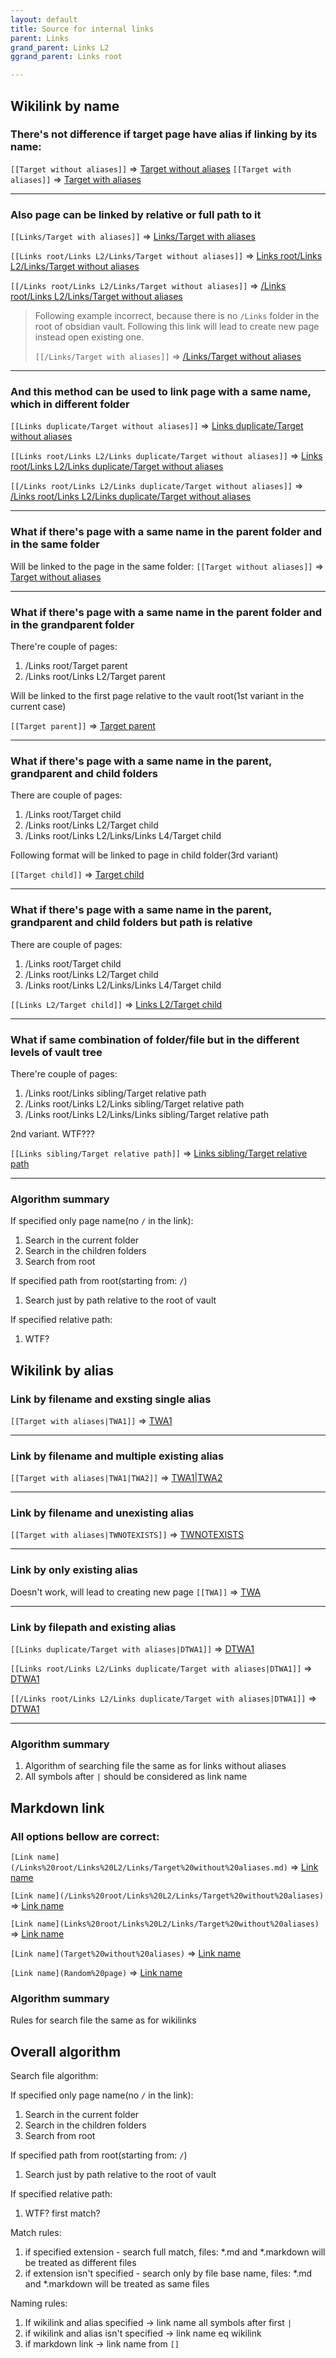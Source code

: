 ```yaml
---
layout: default
title: Source for internal links
parent: Links
grand_parent: Links L2
ggrand_parent: Links root

---
```


## Wikilink by name

### There's not difference if target page have alias if linking by its name:

`[[Target without aliases]]` => [Target without aliases](/vault/Links%20root/Links%20L2/Links/Target%20without%20aliases)
`[[Target with aliases]]` => [Target with aliases](/vault/Links%20root/Links%20L2/Links/Target%20with%20aliases)

***

### Also page can be linked by relative or full path to it

`[[Links/Target with aliases]]` => [Links/Target with aliases](/vault/Links%20root/Links%20L2/Links/Target%20with%20aliases)

`[[Links root/Links L2/Links/Target without aliases]]` => [Links root/Links L2/Links/Target without aliases](/vault/Links%20root/Links%20L2/Links/Target%20without%20aliases)

`[[/Links root/Links L2/Links/Target without aliases]]` => [/Links root/Links L2/Links/Target without aliases](/vault/Links%20root/Links%20L2/Links/Target%20without%20aliases)

> Following example incorrect, because there is no `/Links` folder in the root
> of obsidian vault. Following this link will lead to create new page instead open existing one.
>
> `[[/Links/Target with aliases]]` => [/Links/Target without aliases](/Links/Target%20without%20aliases)

***

### And this method can be used to link page with a same name, which in different folder

`[[Links duplicate/Target without aliases]]` => [Links duplicate/Target without aliases](/vault/Links%20root/Links%20L2/Links%20duplicate/Target%20without%20aliases)

`[[Links root/Links L2/Links duplicate/Target without aliases]]` => [Links root/Links L2/Links duplicate/Target without aliases](/vault/Links%20root/Links%20L2/Links%20duplicate/Target%20without%20aliases)

`[[/Links root/Links L2/Links duplicate/Target without aliases]]` => [/Links root/Links L2/Links duplicate/Target without aliases](/vault/Links%20root/Links%20L2/Links%20duplicate/Target%20without%20aliases)

***

### What if there's page with a same name in the parent folder and in the same folder

Will be linked to the page in the same folder:
`[[Target without aliases]]` => [Target without aliases](/vault/Links%20root/Links%20L2/Links/Target%20without%20aliases)

***

### What if there's page with a same name in the parent folder and in the grandparent folder

There're couple of pages:

1.  /Links root/Target parent
2.  /Links root/Links L2/Target parent

Will be linked to the first page relative to the vault root(1st variant in the current case)

`[[Target parent]]` => [Target parent](/vault/Links%20root/Target%20parent)

***

### What if there's page with a same name in the parent, grandparent and child folders

There are couple of pages:

1.  /Links root/Target child
2.  /Links root/Links L2/Target child
3.  /Links root/Links L2/Links/Links L4/Target child

Following format will be linked to page in child folder(3rd variant)

`[[Target child]]` => [Target child](/vault/Links%20root/Links%20L2/Links/Links%20L4/Target%20child)

***

### What if there's page with a same name in the parent, grandparent and child folders but path is relative

There are couple of pages:

1.  /Links root/Target child
2.  /Links root/Links L2/Target child
3.  /Links root/Links L2/Links/Links L4/Target child

`[[Links L2/Target child]]` => [Links L2/Target child](/vault/Links%20root/Links%20L2/Target%20child)

***

### What if same combination of folder/file but in the different levels of vault tree

There're couple of pages:

1.  /Links root/Links sibling/Target relative path
2.  /Links root/Links L2/Links sibling/Target relative path
3.  /Links root/Links L2/Links/Links sibling/Target relative path

2nd variant. WTF???

`[[Links sibling/Target relative path]]` => [Links sibling/Target relative path](/vault/Links%20root/Links%20L2/Links/Links%20sibling/Target%20relative%20path)

***

### Algorithm summary

If specified only page name(no `/` in the link):

1.  Search in the current folder
2.  Search in the children folders
3.  Search from root

If specified path from root(starting from: `/`)

1.  Search just by path relative to the root of vault

If specified relative path:

1.  WTF?

## Wikilink by alias

### Link by filename and  exsting single alias

`[[Target with aliases|TWA1]]` => [TWA1](/vault/Links%20root/Links%20L2/Links/Target%20with%20aliases)

***

### Link by filename and multiple existing alias

`[[Target with aliases|TWA1|TWA2]]` => [TWA1|TWA2](/vault/Links%20root/Links%20L2/Links/Target%20with%20aliases)

***

### Link by filename and unexisting alias

`[[Target with aliases|TWNOTEXISTS]]` => [TWNOTEXISTS](/vault/Links%20root/Links%20L2/Links/Target%20with%20aliases)

***

### Link by only existing alias

Doesn't work, will lead to creating new page
`[[TWA]]` => [TWA](TWA)

***

### Link by filepath and existing alias

`[[Links duplicate/Target with aliases|DTWA1]]` => [DTWA1](/vault/Links%20root/Links%20L2/Links%20duplicate/Target%20with%20aliases)

`[[Links root/Links L2/Links duplicate/Target with aliases|DTWA1]]` => [DTWA1](/vault/Links%20root/Links%20L2/Links%20duplicate/Target%20with%20aliases)

`[[/Links root/Links L2/Links duplicate/Target with aliases|DTWA1]]` => [DTWA1](/vault/Links%20root/Links%20L2/Links%20duplicate/Target%20with%20aliases)

***

### Algorithm summary

1.  Algorithm of searching file the same as for links without aliases
2.  All symbols after `|` should be considered as link name

## Markdown link

### All options bellow are correct:

`[Link name](/Links%20root/Links%20L2/Links/Target%20without%20aliases.md)` => [Link name](/vault/Links%20root/Links%20L2/Links/Target%20without%20aliases)

`[Link name](/Links%20root/Links%20L2/Links/Target%20without%20aliases)` => [Link name](/vault/Links%20root/Links%20L2/Links/Target%20without%20aliases)

`[Link name](Links%20root/Links%20L2/Links/Target%20without%20aliases)` => [Link name](/vault/Links%20root/Links%20L2/Links/Target%20without%20aliases)

`[Link name](Target%20without%20aliases)` => [Link name](/vault/Links%20root/Links%20L2/Links/Target%20without%20aliases)

`[Link name](Random%20page)` => [Link name](/vault/Links%20root/Links%20L2/Links%20sibling/Random%20page)

### Algorithm summary

Rules for search file the same as for wikilinks

## Overall algorithm

Search file algorithm:

If specified only page name(no `/` in the link):

1.  Search in the current folder
2.  Search in the children folders
3.  Search from root

If specified path from root(starting from: `/`)

1.  Search just by path relative to the root of vault

If specified relative path:

1.  WTF? first match?

Match rules:

1.  if specified extension - search full match, files: \*.md and \*.markdown will be treated as different files
2.  if extension isn't specified - search only by file base name, files: \*.md and \*.markdown will be treated as same files

Naming rules:

1.  If wikilink and alias specified -> link name all symbols after first `|`
2.  if wikilink and alias isn't specified -> link name eq wikilink
3.  if markdown link -> link name from `[]`
